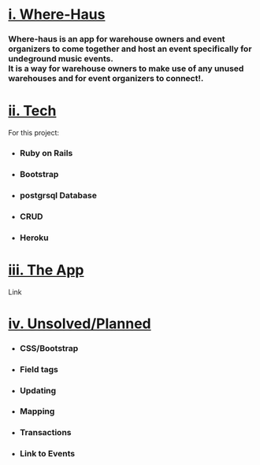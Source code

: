 <h1><u>i. Where-Haus</u></h1>
<h3>
Where-haus is an app for warehouse owners and event organizers to come together and host an event specifically for undeground music events.
<br>
It is a way for warehouse owners to make use of any unused warehouses and for event organizers to connect!.
</h3>
<h1><u>ii. Tech</u></h1>
For this project:
<ul>
    <li>
        <h3>Ruby on Rails</h3>
    </li>
    <li>
        <h3>Bootstrap</h3>
    </li>
    <li>
        <h3>postgrsql Database</h3>
    </li>
    <li>
        <h3>CRUD</h3>
    </li>
    <li>
        <h3>Heroku</h3>
    </li>
</ul>
<h1><u>iii. The App</u></h1>
Link
<h1><u>iv. Unsolved/Planned</u></h1>
<ul>
<li><h3>CSS/Bootstrap</h3></li>
<li><h3>Field tags</h3></li>
<li><h3>Updating</h3></li>
<li><h3>Mapping</h3></li>
<li><h3>Transactions</h3></li>
<li><h3>Link to Events</h3></li>
</ul>
